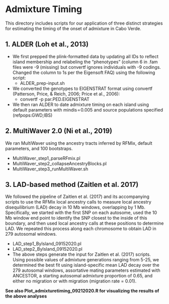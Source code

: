# Admixture Timing
This directory includes scripts for our application of three distinct strategies for estimating the timing of the onset of admixture in Cabo Verde. 

## 1. ALDER (Loh et al., 2013) 
* We first prepped the plink-formatted data by updating all IDs to reflect island membership and relabeling the “phenotypes” (column 6 in .fam files were -9 (missing) but convertf ignores individuals with -9 codings. Changed the column to 1s per the Eigensoft FAQ) using the following script:
  * ALDER_prep-input.sh
* We converted the genotypes to EIGENSTRAT format using convertf (Patterson, Price, & Reich, 2006; Price et al., 2006):
  * convertf -p par.PED.EIGENSTRAT
* We then ran ALDER to date admixture timing on each island using default parameters with mindis = 0.005 and source populations specified (refpops:GWD;IBS) 

## 2. MultiWaver 2.0 (Ni et al., 2019) 
We ran MultiWaver using the ancestry tracts inferred by RFMix, default parameters, and 100 bootstraps. 
* MultiWaver_step1_parseRFmix.pl
* MultiWaver_step2_collapseAncestryBlocks.pl
* MultiWaver_step3_runMultiWaver.sh

## 3. LAD-based method (Zaitlen et al. 2017) 
We followed the pipeline of Zaitlen et al. (2017) and its accompanying scripts to use the RFMix local ancestry calls to measure local ancestry disequilibrium (LAD) decay in 10 Mb windows, overlapping by 1 Mb. Specifically, we started with the first SNP on each autosome, used the 10 Mb window end point to identify the SNP closest to the inside of this boundary, and then used local ancestry calls at these positions to determine LAD. We repeated this process along each chromosome to obtain LAD in 279 autosomal windows. 
* LAD_step1_ByIsland_09152020.pl
* LAD_step2_ByIsland_09152020.pl
* The above steps generate the input for Zaitlen et al. (2017) scripts. Using possible values of admixture generations ranging from 5-25, we determined the best fit using island-specific mean LAD decay over the 279 autosomal windows, assortative mating parameters estimated with ANCESTOR, a starting autosomal admixture proportion of 0.65, and either no migration or with migration (migration rate = 0.01).

**See also Plot_admixturetiming_09212020.R for visualizing the results of the above analyses**
